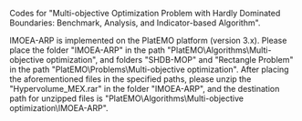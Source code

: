 Codes for "Multi-objective Optimization Problem with Hardly Dominated Boundaries: Benchmark, Analysis, and Indicator-based Algorithm".

IMOEA-ARP is implemented on the PlatEMO platform (version 3.x). Please place the folder "IMOEA-ARP" in the path "PlatEMO\Algorithms\Multi-objective optimization", and folders 
"SHDB-MOP" and "Rectangle Problem" in the path "PlatEMO\Problems\Multi-objective optimization". After placing the aforementioned files in the specified paths, please unzip the 
"Hypervolume_MEX.rar" in the folder "IMOEA-ARP", and the destination path for unzipped files is "PlatEMO\Algorithms\Multi-objective optimization\IMOEA-ARP".
